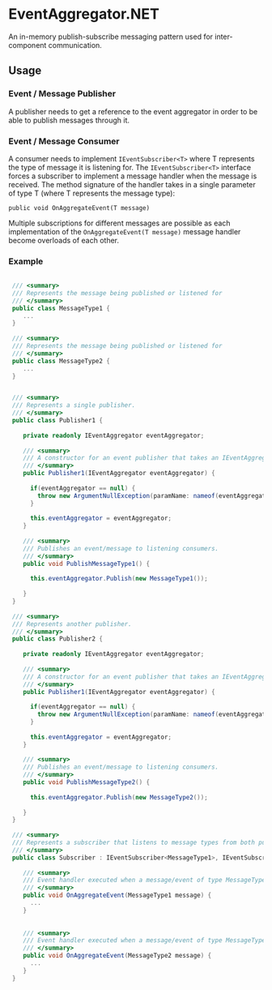 # EventAggregator.NET
An in-memory publish-subscribe messaging pattern used for inter-component communication.

## Usage

### Event / Message Publisher
A publisher needs to get a reference to the event aggregator in order to be able to publish messages through it.

### Event / Message Consumer
A consumer needs to implement `IEventSubscriber<T>` where T represents the type of message it is listening for.
The `IEventSubscriber<T>` interface forces a subscriber to implement a message handler when the message is received. 
The method signature of the handler takes in a single parameter of type T (where T represents the message type):

`public void OnAggregateEvent(T message)`

Multiple subscriptions for different messages are possible as each implementation of the `OnAggregateEvent(T message)` message
handler become overloads of each other.

### Example

```csharp
 
 /// <summary>
 /// Represents the message being published or listened for 
 /// </summary>
 public class MessageType1 {
    ...
 }
 
 /// <summary>
 /// Represents the message being published or listened for 
 /// </summary>
 public class MessageType2 { 
    ...
 }


 /// <summary>
 /// Represents a single publisher.
 /// </summary>
 public class Publisher1 {
 
    private readonly IEventAggregator eventAggregator;
    
    /// <summary>
    /// A constructor for an event publisher that takes an IEventAggregator as a dependency...
    /// </summary>
    public Publisher1(IEventAggregator eventAggregator) {
    
      if(eventAggregator == null) {
        throw new ArgumentNullException(paramName: nameof(eventAggregator), message: "The event aggregator is required.");
      }
    
      this.eventAggregator = eventAggregator;
    }
    
    /// <summary>
    /// Publishes an event/message to listening consumers.
    /// </summary>
    public void PublishMessageType1() {
    
      this.eventAggregator.Publish(new MessageType1());
    
    }
 }
 
 /// <summary>
 /// Represents another publisher.
 /// </summary>
 public class Publisher2 {
 
    private readonly IEventAggregator eventAggregator;
    
    /// <summary>
    /// A constructor for an event publisher that takes an IEventAggregator as a dependency...
    /// </summary>
    public Publisher1(IEventAggregator eventAggregator) {
    
      if(eventAggregator == null) {
        throw new ArgumentNullException(paramName: nameof(eventAggregator), message: "The event aggregator is required.");
      }
    
      this.eventAggregator = eventAggregator;
    }
    
    /// <summary>
    /// Publishes an event/message to listening consumers.
    /// </summary>
    public void PublishMessageType2() {
    
      this.eventAggregator.Publish(new MessageType2());
    
    }
 } 
 
 /// <summary>
 /// Represents a subscriber that listens to message types from both publishers.
 /// </summary>
 public class Subscriber : IEventSubscriber<MessageType1>, IEventSubscriber<MessageType2> {
 
    /// <summary>
    /// Event handler executed when a message/event of type MessageType1 is received.
    /// </summary>
    public void OnAggregateEvent(MessageType1 message) {
      ...
    }
 
 
    /// <summary>
    /// Event handler executed when a message/event of type MessageType2 is received.
    /// </summary>
    public void OnAggregateEvent(MessageType2 message) {
      ...
    }
 }
